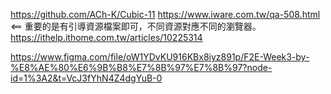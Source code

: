https://github.com/ACh-K/Cubic-11
https://www.iware.com.tw/qa-508.html <== 重要的是有引導資源檔案即可，不同資源對應不同的瀏覽器。
https://ithelp.ithome.com.tw/articles/10225314




https://www.figma.com/file/oW1YDvKU916KBx8iyz891p/F2E-Week3-by-%E8%AE%80%E6%9B%B8%E7%8B%97%E7%8B%97?node-id=1%3A2&t=VcJ3fYhN4Z4dgYuB-0